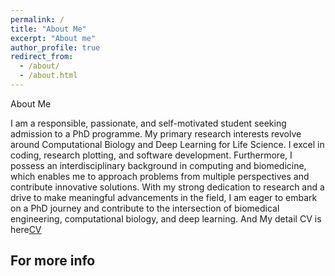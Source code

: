 ```yaml
---
permalink: /
title: "About Me"
excerpt: "About me"
author_profile: true
redirect_from: 
  - /about/
  - /about.html
---
```

About Me

I am a responsible, passionate, and self-motivated student seeking admission to a PhD programme. My primary research interests revolve around Computational Biology and Deep Learning for Life Science. I excel in coding, research plotting, and software development. Furthermore, I possess an interdisciplinary background in computing and biomedicine, which enables me to approach problems from multiple perspectives and contribute innovative solutions. With my strong dedication to research and a drive to make meaningful advancements in the field, I am eager to embark on a PhD journey and contribute to the intersection of biomedical engineering, computational biology, and deep learning.
And My detail CV is here[CV]()

For more info
------

